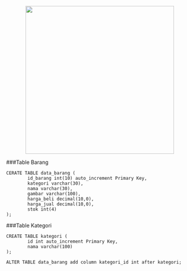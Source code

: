 <p align="center"><a href="https://taufiqalif.github.io" target="_blank"><img src="https://github.com/taufiqalif/Lab8Web/blob/master/img/taufiq.png" width="400"></a></p>

###Table Barang

	CERATE TABLE data_barang (
    		id_barang int(10) auto_increment Primary Key,
    		kategori varchar(30),
    		nama varchar(30),
    		gambar varchar(100),
    		harga_beli decimal(10,0),
    		harga_jual decimal(10,0),
    		stok int(4)
	);

###Table Kategori

	CREATE TABLE kategori (
    		id int auto_increment Primary Key,
    		nama varchar(100)
	);

	ALTER TABLE data_barang add column kategori_id int after kategori;
